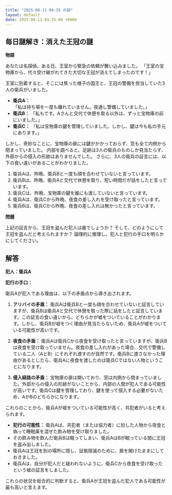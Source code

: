 ```yaml
---
title: "2025-08-11 04:35 の謎"
layout: default
date: 2025-08-11 04:35:00 +0900
---
```

## 毎日謎解き：消えた王冠の謎

**物語**

あなたは名探偵。ある日、王室から緊急の依頼が舞い込みました。
「王室の宝物庫から、代々受け継がれてきた大切な王冠が消えてしまったのです！」

王室に到着すると、そこには焦った様子の国王と、王冠の警備を担当していた3人の衛兵がいました。

*   **衛兵A：** 「私は持ち場を一度も離れていません。夜通し警備していました。」
*   **衛兵B：** 「私もです。Aさんと交代で休憩を取る以外は、ずっと宝物庫の前にいました。」
*   **衛兵C：** 「私は宝物庫の鍵を管理していました。しかし、鍵は今も私の手元にあります。」

しかし、奇妙なことに、宝物庫の扉には鍵がかかっておらず、窓も全て内側から閉まっていました。
内部を調べると、足跡は3人の衛兵のものしか見当たらず、外部からの侵入の形跡はありませんでした。
さらに、3人の衛兵の証言には、以下の食い違いがあることがわかりました。

1.  衛兵Aは、昨晩、衛兵Bと一度も顔を合わせていないと言っています。
2.  衛兵Bは、昨晩、衛兵Aと交代で休憩を取り、短い時間だが話をしたと言っています。
3.  衛兵Cは、昨晩、宝物庫の鍵を誰にも渡していないと言っています。
4.  衛兵Aは、衛兵Cから昨晩、夜食の差し入れを受け取ったと言っています。
5.  衛兵Bは、衛兵Cから昨晩、夜食の差し入れは無かったと言っています。

**問題**

上記の証言から、王冠を盗んだ犯人は誰でしょうか？ そして、どのようにして王冠を盗んだと考えられますか？
論理的に推理し、犯人と犯行の手口を明らかにしてください。

## 解答

**犯人：衛兵A**

**犯行の手口：**

衛兵Aが犯人である理由は、以下の矛盾点から導き出されます。

1.  **アリバイの矛盾：** 衛兵Aは衛兵Bと一度も顔を合わせていないと証言していますが、衛兵Bは衛兵Aと交代で休憩を取った際に話をしたと証言しています。この証言の食い違いから、どちらかが嘘をついていることがわかります。しかし、衛兵Bが嘘をつく理由が見当たらないため、衛兵Aが嘘をついている可能性が高いです。

2.  **夜食の矛盾：** 衛兵Aは衛兵Cから夜食を受け取ったと言っていますが、衛兵Bは夜食を受け取っていません。夜食の差し入れがあった場合、交代で警備している二人（AとB）にそれぞれ渡すのが自然です。衛兵Bに渡さなかった理由があるとしたら、衛兵Aに夜食を渡したのは衛兵Cではない人物ということになります。

3.  **侵入経路の矛盾：** 宝物庫の扉は開いており、窓は内側から閉まっていました。外部からの侵入の形跡がないことから、内部の人間が犯人である可能性が高いです。衛兵Cは鍵を管理しており、鍵を使って侵入する必要がないため、AかBのどちらかになります。

これらのことから、衛兵Aが嘘をついている可能性が高く、共犯者がいると考えられます。

*   **犯行の可能性：** 衛兵Aは、共犯者（または協力者）に扮した人物から夜食と偽って睡眠薬を混ぜた飲み物を受け取りました。
*   その飲み物を飲んだ衛兵Bは眠ってしまい、衛兵AはBが眠っている間に王冠を盗み出しました。
*   衛兵Aは王冠を別の場所に隠し、証拠隠滅のために、扉を開けたままにしておきました。
*   衛兵Aは、自分が犯人だと疑われないように、衛兵Cから夜食を受け取ったという嘘の証言をしました。

これらの状況を総合的に判断すると、衛兵Aが王冠を盗んだ犯人である可能性が最も高いと言えます。
